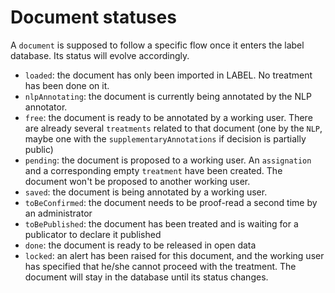 # Document statuses

A `document` is supposed to follow a specific flow once it enters the label database. Its status will evolve accordingly.

- `loaded`: the document has only been imported in LABEL. No treatment has been done on it.
- `nlpAnnotating`: the document is currently being annotated by the NLP annotator.
- `free`: the document is ready to be annotated by a working user. There are already several `treatments` related to that document (one by the `NLP`, maybe one with the `supplementaryAnnotations` if decision is partially public)
- `pending`: the document is proposed to a working user. An `assignation` and a corresponding empty `treatment` have been created. The document won't be proposed to another working user.
- `saved`: the document is being annotated by a working user.
- `toBeConfirmed`: the document needs to be proof-read a second time by an administrator
- `toBePublished`: the document has been treated and is waiting for a publicator to declare it published
- `done`: the document is ready to be released in open data
- `locked`: an alert has been raised for this document, and the working user has specified that he/she cannot proceed with the treatment. The document will stay in the database until its status changes.
